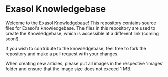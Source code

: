 # Exasol Knowledgebase

Welcome to the Exasol Knowledgebase! This repository contains source files for Exasol's knowledgebase. The files in this repository are used to create the Knowledgebase, which is accessible at a different link (coming soon!).

If you wish to contribute to the knowledgebase, feel free to fork the repository and make a pull request with your changes. 

When creating new articles, please put all images in the respective 'images' folder and ensure that the image size does not exceed 1 MB. 
